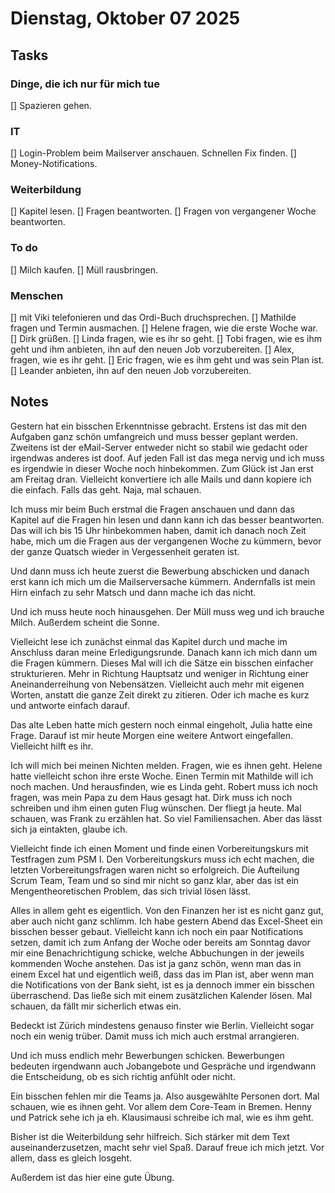 # Dienstag, Oktober 07 2025

## Tasks

### Dinge, die ich nur für mich tue

[] Spazieren gehen.

### IT

[] Login-Problem beim Mailserver anschauen. Schnellen Fix finden.
[] Money-Notifications.

### Weiterbildung

[] Kapitel lesen.
[] Fragen beantworten.
[] Fragen von vergangener Woche beantworten.

### To do

[] Milch kaufen.
[] Müll rausbringen.

### Menschen

[] mit Viki telefonieren und das Ordi-Buch druchsprechen.
[] Mathilde fragen und Termin ausmachen.
[] Helene fragen, wie die erste Woche war.
[] Dirk grüßen.
[] Linda fragen, wie es ihr so geht.
[] Tobi fragen, wie es ihm geht und ihm anbieten, ihn auf den neuen Job vorzubereiten.
[] Alex, fragen, wie es ihr geht.
[] Eric fragen, wie es ihm geht und was sein Plan ist.
[] Leander anbieten, ihn auf den neuen Job vorzubereiten.

## Notes

Gestern hat ein bisschen Erkenntnisse gebracht. Erstens ist das mit den Aufgaben ganz schön umfangreich und muss besser geplant werden. Zweitens ist der eMail-Server entweder nicht so stabil wie gedacht oder irgendwas anderes ist doof. Auf jeden Fall ist das mega nervig und ich muss es irgendwie in dieser Woche noch hinbekommen. Zum Glück ist Jan erst am Freitag dran. Vielleicht konvertiere ich alle Mails und dann kopiere ich die einfach. Falls das geht. Naja, mal schauen.

Ich muss mir beim Buch erstmal die Fragen anschauen und dann das Kapitel auf die Fragen hin lesen und dann kann ich das besser beantworten. Das will ich bis 15 Uhr hinbekommen haben, damit ich danach noch Zeit habe, mich um die Fragen aus der vergangenen Woche zu kümmern, bevor der ganze Quatsch wieder in Vergessenheit geraten ist.

Und dann muss ich heute zuerst die Bewerbung abschicken und danach erst kann ich mich um die Mailserversache kümmern. Andernfalls ist mein Hirn einfach zu sehr Matsch und dann mache ich das nicht.

Und ich muss heute noch hinausgehen. Der Müll muss weg und ich brauche Milch. Außerdem scheint die Sonne.

Vielleicht lese ich zunächst einmal das Kapitel durch und mache im Anschluss daran meine Erledigungsrunde. Danach kann ich mich dann um die Fragen kümmern. Dieses Mal will ich die Sätze ein bisschen einfacher strukturieren. Mehr in Richtung Hauptsatz und weniger in Richtung einer Aneinanderreihung von Nebensätzen. Vielleicht auch mehr mit eigenen Worten, anstatt die ganze Zeit direkt zu zitieren. Oder ich mache es kurz und antworte einfach darauf.

Das alte Leben hatte mich gestern noch einmal eingeholt, Julia hatte eine Frage. Darauf ist mir heute Morgen eine weitere Antwort eingefallen. Vielleicht hilft es ihr.

Ich will mich bei meinen Nichten melden. Fragen, wie es ihnen geht. Helene hatte vielleicht schon ihre erste Woche. Einen Termin mit Mathilde will ich noch machen. Und herausfinden, wie es Linda geht. Robert muss ich noch fragen, was mein Papa zu dem Haus gesagt hat. Dirk muss ich noch schreiben und ihm einen guten Flug wünschen. Der fliegt ja heute. Mal schauen, was Frank zu erzählen hat. So viel Familiensachen. Aber das lässt sich ja eintakten, glaube ich.

Vielleicht finde ich einen Moment und finde einen Vorbereitungskurs mit Testfragen zum PSM I. Den Vorbereitungskurs muss ich echt machen, die letzten Vorbereitungsfragen waren nicht so erfolgreich. Die Aufteilung Scrum Team, Team und so sind mir nicht so ganz klar, aber das ist ein Mengentheoretischen Problem, das sich trivial lösen lässt.

Alles in allem geht es eigentlich. Von den Finanzen her ist es nicht ganz gut, aber auch nicht ganz schlimm. Ich habe gestern Abend das Excel-Sheet ein bisschen besser gebaut. Vielleicht kann ich noch ein paar Notifications setzen, damit ich zum Anfang der Woche oder bereits am Sonntag davor mir eine Benachrichtigung schicke, welche Abbuchungen in der jeweils kommenden Woche anstehen. Das ist ja ganz schön, wenn man das in einem Excel hat und eigentlich weiß, dass das im Plan ist, aber wenn man die Notifications von der Bank sieht, ist es ja dennoch immer ein bisschen überraschend. Das ließe sich mit einem zusätzlichen Kalender lösen. Mal schauen, da fällt mir sicherlich etwas ein.

Bedeckt ist Zürich mindestens genauso finster wie Berlin. Vielleicht sogar noch ein wenig trüber. Damit muss ich mich auch erstmal arrangieren.

Und ich muss endlich mehr Bewerbungen schicken. Bewerbungen bedeuten irgendwann auch Jobangebote und Gespräche und irgendwann die Entscheidung, ob es sich richtig anfühlt oder nicht.

Ein bisschen fehlen mir die Teams ja. Also ausgewählte Personen dort. Mal schauen, wie es ihnen geht. Vor allem dem Core-Team in Bremen. Henny und Patrick sehe ich ja eh. Klausimausi schreibe ich mal, wie es ihm geht.

Bisher ist die Weiterbildung sehr hilfreich. Sich stärker mit dem Text auseinanderzusetzen, macht sehr viel Spaß. Darauf freue ich mich jetzt. Vor allem, dass es gleich losgeht.

Außerdem ist das hier eine gute Übung.